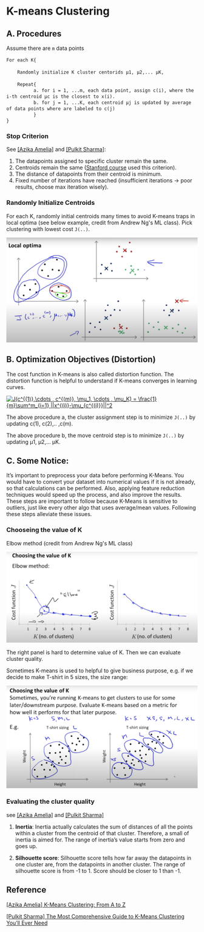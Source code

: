 
# K-means Clustering 




## A. Procedures

Assume there are `m` data points

```
For each K{

    Randomly initialize K cluster centorids μ1, μ2,... μK,

    Repeat{
          a. for i = 1, ...m, each data point, assign c(i), where the i-th centroid μc is the closest to x(i).
          b. for j = 1, ...K, each centroid μj is updated by average of data points where are labeled to c(j)
          }
}
```

### Stop Criterion

See [[Azika Amelia]][K-Means Clustering: From A to Z] and [[Pulkit Sharma]][The Most Comprehensive Guide to K-Means Clustering You’ll Ever Need]:
1. The datapoints assigned to specific cluster remain the same.
2. Centroids remain the same ([Stanford course](https://stanford.edu/~cpiech/cs221/handouts/kmeans.html) used this criterion).
3. The distance of datapoints from their centroid is minimum.
4. Fixed number of iterations have reached (insufficient iterations → poor results, choose max iteration wisely).


### Randomly Initialize Centroids

For each K, randomly initial centroids many times to avoid K-means traps in local optima (see below example, credit from Andrew Ng's ML class). Pick clustering with lowest cost `J(..)`.

![local_optima](images/kmeans_localoptima.png)


## B. Optimization Objectives (Distortion)

The cost function in K-means is also called distortion function. The distortion function is helpful to understand if K-means converges in learning curves. 

<a href="https://www.codecogs.com/eqnedit.php?latex=J(c^{(1)},\cdots&space;,&space;c^{(m)},&space;\mu_1,&space;\cdots&space;,&space;\mu_K)&space;=&space;\frac{1}{m}\sum^m_{i=1}&space;||x^{(i)}-\mu_{c^{(i)}}||^2" target="_blank"><img src="https://latex.codecogs.com/gif.latex?J(c^{(1)},\cdots&space;,&space;c^{(m)},&space;\mu_1,&space;\cdots&space;,&space;\mu_K)&space;=&space;\frac{1}{m}\sum^m_{i=1}&space;||x^{(i)}-\mu_{c^{(i)}}||^2" title="J(c^{(1)},\cdots , c^{(m)}, \mu_1, \cdots , \mu_K) = \frac{1}{m}\sum^m_{i=1} ||x^{(i)}-\mu_{c^{(i)}}||^2" /></a>

The above procedure a, the cluster assignment step is to minimize `J(..)` by updating c(1), c(2),.. ,c(m).

The above procedure b, the move centroid step is to minimize `J(..)` by updating μ1, μ2,... μK.


## C. Some Notice:

It’s important to preprocess your data before performing K-Means. You would have to convert your dataset into numerical values if it is not already, so that calculations can be performed. Also, applying feature reduction techniques would speed up the process, and also improve the results. These steps are important to follow because K-Means is sensitive to outliers, just like every other algo that uses average/mean values. Following these steps alleviate these issues.

### Chooseing the value of K
Elbow method (credit from Andrew Ng's ML class)

![elbow_method](images/kmeans_elbow.png)

The right panel is hard to determine value of K. Then we can evaluate cluster quality.

Sometimes K-means is used to helpful to give business purpose, e.g. if we decide to make T-shirt in 5 sizes, the size range:

![business_purpose](images/kmeans_purpose.png)

### Evaluating the cluster quality 

see [[Azika Amelia]][K-Means Clustering: From A to Z] and [[Pulkit Sharma]][The Most Comprehensive Guide to K-Means Clustering You’ll Ever Need]

1. **Inertia**: Inertia actually calculates the sum of distances of all the points within a cluster from the centroid of that cluster. Therefore, a small of inertia is aimed for. The range of inertia’s value starts from zero and goes up.

2. **Silhouette score**: Silhouette score tells how far away the datapoints in one cluster are, from the datapoints in another cluster. The range of silhouette score is from -1 to 1. Score should be closer to 1 than -1.







## Reference


[K-Means Clustering: From A to Z]: https://towardsdatascience.com/k-means-clustering-from-a-to-z-f6242a314e9a
[[Azika Amelia] K-Means Clustering: From A to Z](https://towardsdatascience.com/k-means-clustering-from-a-to-z-f6242a314e9a)


[The Most Comprehensive Guide to K-Means Clustering You’ll Ever Need]: https://www.analyticsvidhya.com/blog/2019/08/comprehensive-guide-k-means-clustering/
[[Pulkit Sharma] The Most Comprehensive Guide to K-Means Clustering You’ll Ever Need](https://www.analyticsvidhya.com/blog/2019/08/comprehensive-guide-k-means-clustering/)
